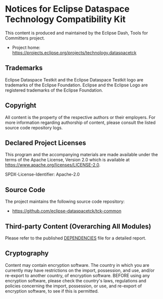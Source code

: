 # Notices for Eclipse Dataspace Technology Compatibility Kit

This content is produced and maintained by the Eclipse Dash, Tools for
Committers project.

* Project home: https://projects.eclipse.org/projects/technology.dataspacetck

## Trademarks

Eclipse Dataspace Testkit and the Eclipse Dataspace Testkit logo are trademarks of the Eclipse Foundation.
Eclipse and the Eclipse Logo are registered trademarks of the Eclipse Foundation.

## Copyright

All content is the property of the respective authors or their employers. For more information regarding authorship of
content, please consult the listed source code repository logs.

## Declared Project Licenses

This program and the accompanying materials are made available under the terms of the Apache License, Version 2.0 which
is available at https://www.apache.org/licenses/LICENSE-2.0.

SPDX-License-Identifier: Apache-2.0

## Source Code

The project maintains the following source code repository:

* https://github.com/eclipse-dataspacetck/tck-common

## Third-party Content (Overarching All Modules)

Please refer to the published [DEPENDENCIES](https://eclipse-dataspacetck.github.io/tck-common/DEPENDENCIES) file for a
detailed report.

## Cryptography

Content may contain encryption software. The country in which you are currently may have restrictions on the import,
possession, and use, and/or re-export to another country, of encryption software. BEFORE using any encryption software,
please check the country's laws, regulations and policies concerning the import, possession, or use, and re-export of
encryption software, to see if this is permitted.

